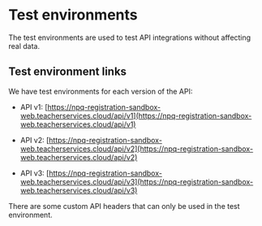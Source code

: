 # Test environments

The test environments are used to test API integrations without affecting real data.

## Test environment links

We have test environments for each version of the API:

* API v1:
[https://npq-registration-sandbox-web.teacherservices.cloud/api/v1](https://npq-registration-sandbox-web.teacherservices.cloud/api/v1)

* API v2:
[https://npq-registration-sandbox-web.teacherservices.cloud/api/v2](https://npq-registration-sandbox-web.teacherservices.cloud/api/v2)

* API v3:
[https://npq-registration-sandbox-web.teacherservices.cloud/api/v3](https://npq-registration-sandbox-web.teacherservices.cloud/api/v3)

<div class="govuk-inset-text">
There are some custom API headers that can only be used in the test environment.
</div>
